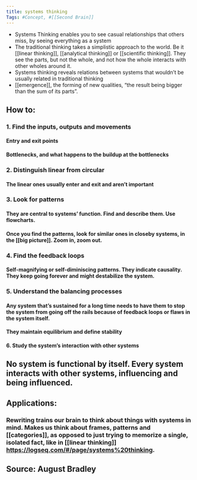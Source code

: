 ```yaml
---
title: systems thinking
Tags: #Concept, #[[Second Brain]]
---
```


- Systems Thinking enables you to see casual relationships that others miss, by seeing everything as a system
- The traditional thinking takes a simplistic approach to the world. Be it [[linear thinking]], [[analytical thinking]] or [[scientific thinking]]. They see the parts, but not the whole, and not how the whole interacts with other wholes around it.
- Systems thinking reveals relations between systems that wouldn’t be usually related in traditional thinking
- [[emergence]], the forming of new qualities, “the result being bigger than the sum of its parts”.
## How to:
### 1. Find the inputs, outputs and movements
#### Entry and exit points
#### Bottlenecks, and what happens to the buildup at the bottlenecks
### 2. Distinguish linear from circular
#### The linear ones usually enter and exit and aren’t important
### 3. Look for patterns
#### They are central to systems’ function. Find and describe them. Use flowcharts.
#### Once you find the patterns, look for similar ones in closeby systems, in the [[big picture]]. Zoom in, zoom out.
### 4. Find the feedback loops
#### Self-magnifying or self-diminiscing patterns. They indicate causality. They keep going forever and might destabilize the system.
### 5. Understand the balancing processes
#### Any system that’s sustained for a long time needs to have them to stop the system from going off the rails because of feedback loops or flaws in the system itself.
#### They maintain equilibrium and define stability
#### 6. Study the system’s interaction with other systems
## No system is functional by itself. Every system interacts with other systems, influencing and being influenced.
## Applications:
### Rewriting trains our brain to think about things with systems in mind. Makes us think about frames, patterns and [[categories]], as opposed to just trying to memorize a single, isolated fact, like in [[linear thinking]] https://logseq.com/#/page/systems%20thinking.
## Source: August Bradley